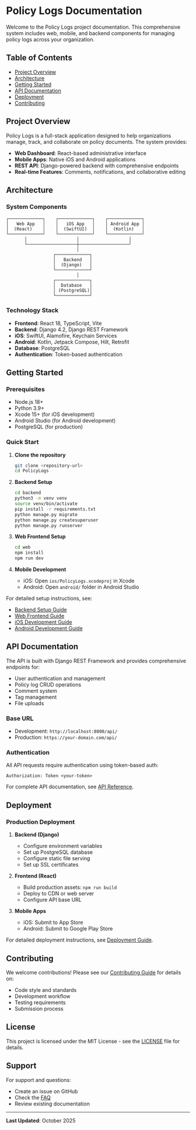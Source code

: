 # Policy Logs Documentation

Welcome to the Policy Logs project documentation. This comprehensive system includes web, mobile, and backend components for managing policy logs across your organization.

## Table of Contents

- [Project Overview](#project-overview)
- [Architecture](#architecture)
- [Getting Started](#getting-started)
- [API Documentation](#api-documentation)
- [Deployment](#deployment)
- [Contributing](#contributing)

## Project Overview

Policy Logs is a full-stack application designed to help organizations manage, track, and collaborate on policy documents. The system provides:

- **Web Dashboard**: React-based administrative interface
- **Mobile Apps**: Native iOS and Android applications
- **REST API**: Django-powered backend with comprehensive endpoints
- **Real-time Features**: Comments, notifications, and collaborative editing

## Architecture

### System Components

```
┌─────────────┐    ┌─────────────┐    ┌─────────────┐
│   Web App   │    │   iOS App   │    │ Android App │
│  (React)    │    │  (SwiftUI)  │    │  (Kotlin)   │
└─────────────┘    └─────────────┘    └─────────────┘
       │                   │                   │
       └───────────────────┼───────────────────┘
                           │
                  ┌─────────────┐
                  │   Backend   │
                  │  (Django)   │
                  └─────────────┘
                           │
                  ┌─────────────┐
                  │  Database   │
                  │ (PostgreSQL)│
                  └─────────────┘
```

### Technology Stack

- **Frontend**: React 18, TypeScript, Vite
- **Backend**: Django 4.2, Django REST Framework
- **iOS**: SwiftUI, Alamofire, Keychain Services
- **Android**: Kotlin, Jetpack Compose, Hilt, Retrofit
- **Database**: PostgreSQL
- **Authentication**: Token-based authentication

## Getting Started

### Prerequisites

- Node.js 18+
- Python 3.9+
- Xcode 15+ (for iOS development)
- Android Studio (for Android development)
- PostgreSQL (for production)

### Quick Start

1. **Clone the repository**
   ```bash
   git clone <repository-url>
   cd PolicyLogs
   ```

2. **Backend Setup**
   ```bash
   cd backend
   python3 -m venv venv
   source venv/bin/activate
   pip install -r requirements.txt
   python manage.py migrate
   python manage.py createsuperuser
   python manage.py runserver
   ```

3. **Web Frontend Setup**
   ```bash
   cd web
   npm install
   npm run dev
   ```

4. **Mobile Development**
   - iOS: Open `ios/PolicyLogs.xcodeproj` in Xcode
   - Android: Open `android/` folder in Android Studio

For detailed setup instructions, see:
- [Backend Setup Guide](backend/README.md)
- [Web Frontend Guide](web/README.md)
- [iOS Development Guide](ios/README.md)
- [Android Development Guide](android/README.md)

## API Documentation

The API is built with Django REST Framework and provides comprehensive endpoints for:

- User authentication and management
- Policy log CRUD operations
- Comment system
- Tag management
- File uploads

### Base URL
- Development: `http://localhost:8000/api/`
- Production: `https://your-domain.com/api/`

### Authentication
All API requests require authentication using token-based auth:
```
Authorization: Token <your-token>
```

For complete API documentation, see [API Reference](api/README.md).

## Deployment

### Production Deployment

1. **Backend (Django)**
   - Configure environment variables
   - Set up PostgreSQL database
   - Configure static file serving
   - Set up SSL certificates

2. **Frontend (React)**
   - Build production assets: `npm run build`
   - Deploy to CDN or web server
   - Configure API base URL

3. **Mobile Apps**
   - iOS: Submit to App Store
   - Android: Submit to Google Play Store

For detailed deployment instructions, see [Deployment Guide](deployment/README.md).

## Contributing

We welcome contributions! Please see our [Contributing Guide](CONTRIBUTING.md) for details on:

- Code style and standards
- Development workflow
- Testing requirements
- Submission process

## License

This project is licensed under the MIT License - see the [LICENSE](LICENSE) file for details.

## Support

For support and questions:
- Create an issue on GitHub
- Check the [FAQ](FAQ.md)
- Review existing documentation

---

**Last Updated**: October 2025